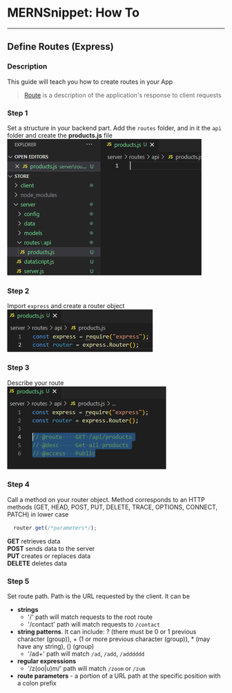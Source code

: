 # MERNSnippet: How To
---
## Define Routes (Express)

### Description
This guide will teach you how to create routes in your App <br />
> [Route](http://expressjs.com/en/starter/basic-routing.html) is a description of the application's response to client requests <br />

### Step 1
Set a structure in your backend part. Add the `routes` folder, and in it the `api` folder and create the **products.js** file<br/>
  ![1](img/1.png) <br />  
### Step 2   
Import `express` and create a router object <br />
  ![2](img/2.png) <br />
### Step 3
Describe your route <br />
  ![3](img/3.png) <br />
### Step 4
Call a method on your router object. Method corresponds to an HTTP methods (GET, HEAD, POST, PUT, DELETE, TRACE, OPTIONS, CONNECT, PATCH) in lower case<br />
```JavaScript
  router.get(/*parameters*/);
```
**GET** retrieves data<br />
**POST** sends data to the server <br />
**PUT** creates or replaces data <br />
**DELETE** deletes data<br />
### Step 5
Set route path. Path is the URL requested by the client. It can be<br />
  * **strings**
    - '/' path will match requests to the root route <br />
    - '/contact' path will match requests to `/contact` <br />
  * **string patterns**. It can include: ? (there must be 0 or 1 previous character (group)), + (1 or more previous character (group)), * (may have any string), () (group)
    - '/ad+' path will match `/ad`, `/add`, `/adddddd` <br />
  * **regular expressions**
    - '/z(oo|u)m/' path will match `/zoom` or `/zum` <br />
  * **route parameters** - a portion of a URL path at the specific position  with a colon prefix <br />
